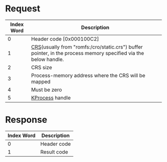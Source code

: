 # Request

| Index Word | Description                                                                                                                        |
|------------|------------------------------------------------------------------------------------------------------------------------------------|
| 0          | Header code \[0x000100C2\]                                                                                                         |
| 1          | [CRS](CRO0 "wikilink")(usually from "romfs:/cro/static.crs") buffer pointer, in the process memory specified via the below handle. |
| 2          | CRS size                                                                                                                           |
| 3          | Process-memory address where the CRS will be mapped                                                                                |
| 4          | Must be zero                                                                                                                       |
| 5          | [KProcess](SVC "wikilink") handle                                                                                                  |

# Response

| Index Word | Description |
|------------|-------------|
| 0          | Header code |
| 1          | Result code |